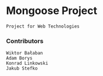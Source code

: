 # Mongoose Project
```
Project for Web Technologies
```

### Contributors
```
Wiktor Bałaban
Adam Borys
Konrad Linkowski
Jakub Stefko
```

